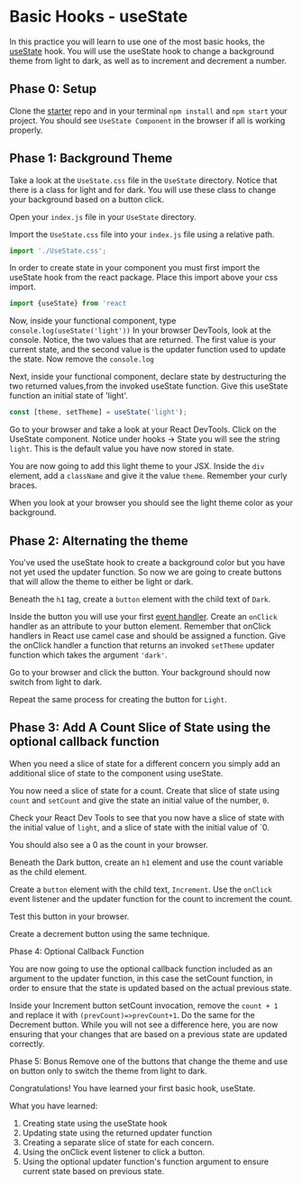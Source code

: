 # Basic Hooks - useState

In this practice you will learn to use one of the most basic hooks, the
[useState][use-state] hook. You will use the useState hook to change a
background theme from light to dark, as well as to increment and decrement a number.

## Phase 0: Setup

Clone the [starter][starter] repo and in your terminal `npm install` and `npm start` your project. You should see `UseState Component` in the browser if all
is working properly.

## Phase 1: Background Theme

Take a look at the `UseState.css` file in the `UseState` directory. Notice that
there is a class for light and for dark. You will use these class to change your
background based on a button click.

Open your `index.js` file in your `UseState` directory.

Import the `UseState.css` file into your `index.js` file using a relative path.

```js
import './UseState.css';
```

In order to create state in your component you must first import the useState
hook from the react package. Place this import above your css import.

```js
import {useState} from 'react
```

Now, inside your functional component, type `console.log(useState('light'))`
In your browser DevTools, look at the console. Notice, the two values that are
returned. The first value is your current state, and the second value is the
updater function used to update the state. Now remove the `console.log`

Next, inside your functional component, declare state by destructuring the two
returned values,from the invoked useState function. Give this useState function
an initial state of 'light'.

```js
const [theme, setTheme] = useState('light');
```

Go to your browser and take a look at your React DevTools. Click on the UseState
component. Notice under hooks -> State you will see the string `light`. This is
the default value you have now stored in state.

You are now going to add this light theme to your JSX. Inside the `div` element,
add a `className` and give it the value `theme`. Remember your curly braces.

When you look at your browser you should see the light theme color as your
background.

## Phase 2: Alternating the theme

You've used the useState hook to create a background color but you have not yet
used the updater function. So now we are going to create buttons that will allow
the theme to either be light or dark.

Beneath the `h1` tag, create a `button` element with the child text of `Dark`.

Inside the button you will use your first [event handler][event-handler]. Create
an `onClick` handler as an attribute to your button element. Remember that
onClick handlers in React use camel case and should be assigned a function. Give
the onClick handler a function that returns an invoked `setTheme` updater
function which takes the argument `'dark'`.

Go to your browser and click the button. Your background should now switch from
light to dark.

Repeat the same process for creating the button for `Light`.

## Phase 3: Add A Count Slice of State using the optional callback function

When you need a slice of state for a different concern you simply add an
additional slice of state to the component using useState.

You now need a slice of state for a count. Create that slice of state using
`count` and `setCount` and give the state an initial value of the number, `0`.

Check your React Dev Tools to see that you now have a slice of state with the
initial value of `light`, and a slice of state with the initial value of `0.

You should also see a 0 as the count in your browser.

Beneath the Dark button, create an `h1` element and use the count variable as
the child element.

Create a `button` element with the child text, `Increment`. Use the `onClick`
event listener and the updater function for the count to increment the count.

Test this button in your browser.

Create a decrement button using the same technique.

Phase 4: Optional Callback Function

You are now going to use the optional callback function included as an argument
to the updater function, in this case the setCount function, in order to ensure
that the state is updated based on the actual previous state.

Inside your Increment button setCount invocation, remove the `count + 1` and
replace it with `(prevCount)=>prevCount+1`. Do the same for the Decrement
button. While you will not see a difference here, you are now ensuring that your
changes that are based on a previous state are updated correctly.

Phase 5: Bonus
Remove one of the buttons that change the theme and use on button only to switch
the theme from light to dark.

Congratulations! You have learned your first basic hook, useState.

What you have learned:

1. Creating state using the useState hook
2. Updating state using the returned updater function
3. Creating a separate slice of state for each concern.
4. Using the onClick event listener to click a button.
5. Using the optional updater function's function argument to ensure current
   state based on previous state.

[use-state]: https://reactjs.org/docs/hooks-state.html
[starter]: ./starter
[event-handler]: https://reactjs.org/docs/handling-events.html
